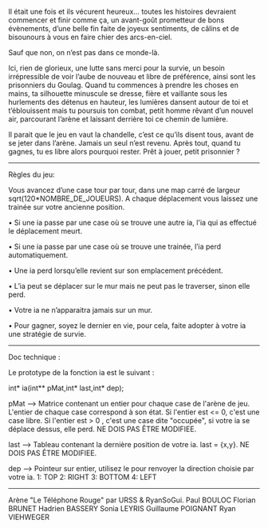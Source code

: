 Il était une fois et ils vécurent heureux… toutes les histoires devraient commencer et finir comme ça,
un avant-goût prometteur de bons évènements, d’une belle fin faite de joyeux sentiments,
de câlins et de bisounours à vous en faire chier des arcs-en-ciel. 

Sauf que non, on n’est pas dans ce monde-là.
 
Ici, rien de glorieux, une lutte sans merci pour la survie,
un besoin irrépressible de voir l’aube de nouveau et libre de préférence,
ainsi sont les prisonniers du Goulag.
Quand tu commences à prendre les choses en mains, ta silhouette minuscule se dresse,
fière et vaillante sous les hurlements des détenus en hauteur,
les lumières dansent autour de toi et t’éblouissent mais tu poursuis ton combat,
petit homme rêvant d’un nouvel air, parcourant l’arène et laissant derrière toi ce chemin de lumière.

Il parait que le jeu en vaut la chandelle, c’est ce qu’ils disent tous,
avant de se jeter dans l’arène. Jamais un seul n’est revenu.
Après tout, quand tu gagnes, tu es libre alors pourquoi rester. Prêt à jouer, petit prisonnier ?

______________________________

Règles du jeu:

Vous avancez d’une case tour par tour, dans une map carré de largeur sqrt(120*NOMBRE_DE_JOUEURS). 
A chaque déplacement vous laissez une trainée sur votre ancienne position.

•	Si une ia passe par une case où se trouve une autre ia, l'ia qui as effectué le déplacement meurt.

•	Si une ia passe par une case où se trouve une trainée, l’ia perd automatiquement.

•	Une ia perd lorsqu’elle revient sur son emplacement précédent. 

•	L’ia peut se déplacer sur le mur mais ne peut pas le traverser, sinon elle perd.

•	Votre ia ne n’apparaitra jamais sur un mur.

•	Pour gagner, soyez le dernier en vie, pour cela, faite adopter à votre ia une stratégie de survie.
 
 ______________________________
 
 Doc technique :
 
 Le prototype de la fonction ia est le suivant :
 
 int* ia(int** pMat,int* last,int* dep);
 
 pMat --> Matrice contenant un entier pour chaque case de l'arène de jeu. L'entier de chaque case correspond à son état.
          Si l'entier est <= 0, c'est une case libre. Si l'entier est > 0 , c'est une case dite "occupée",
          si votre ia se déplace dessus, elle perd. NE DOIS PAS ÊTRE MODIFIEE.
          
 last --> Tableau contenant la dernière position de votre ia. last = {x,y}. NE DOIS PAS ÊTRE MODIFIEE.
 
 dep --> Pointeur sur entier, utilisez le pour renvoyer la direction choisie par votre ia. 
         1: TOP
         2: RIGHT
         3: BOTTOM
         4: LEFT

 ______________________________
 
 Arène "Le Téléphone Rouge" par URSS & RyanSoGui.
 Paul BOULOC
 Florian BRUNET
 Hadrien BASSERY
 Sonia LEYRIS
 Guillaume POIGNANT
 Ryan VIEHWEGER
